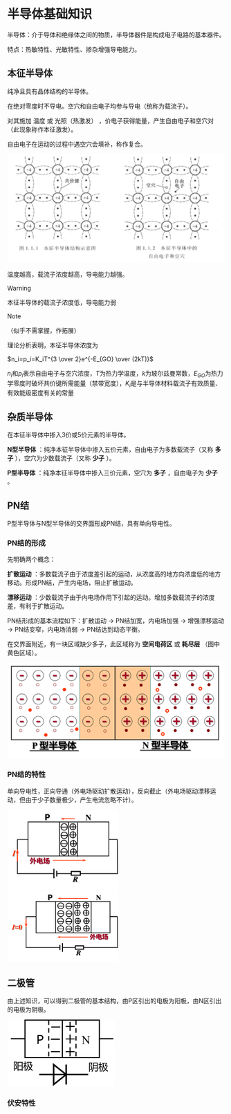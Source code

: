 # 半导体基础知识

半导体：介于导体和绝缘体之间的物质，半导体器件是构成电子电路的基本器件。

特点：热敏特性、光敏特性、掺杂增强导电能力。

## 本征半导体

纯净且具有晶体结构的半导体。

在绝对零度时不导电。空穴和自由电子均参与导电（统称为载流子）。

对其施加 温度 或 光照（热激发） ，价电子获得能量，产生自由电子和空穴对（此现象称作本征激发）。

自由电子在运动的过程中遇空穴会填补，称作复合。

![书上插图1.1.1和1.1.2](./images/1.1.1and1.1.2.png)

温度越高，载流子浓度越高，导电能力越强。

> [!warning]
>
> 本征半导体的载流子浓度低，导电能力弱

> [!note]
>
> （似乎不需掌握，作拓展）
>
> 理论分析表明，本征半导体浓度为
>
> $n_i=p_i=K_iT^{3 \over 2}e^{-E_{GO} \over (2kT)}$
>
> $n_i$和$p_i$表示自由电子与空穴浓度，$T$为热力学温度，$k$为玻尔兹曼常数，$E_{GO}$为热力学零度时破坏共价键所需能量（禁带宽度），$K_i$是与半导体材料载流子有效质量、有效能级密度有关的常量

## 杂质半导体

在本征半导体中掺入3价或5价元素的半导体。

**N型半导体** ：纯净本征半导体中掺入五价元素，自由电子为多数载流子（又称 **多子** ），空穴为少数载流子（又称 **少子** ）。

**P型半导体** ：纯净本征半导体中掺入三价元素，空穴为 **多子** ，自由电子为 **少子** 。

## PN结

P型半导体与N型半导体的交界面形成PN结，具有单向导电性。

### PN结的形成

先明确两个概念：

**扩散运动** ：多数载流子由于浓度差引起的运动，从浓度高的地方向浓度低的地方移动。形成PN结，产生内电场，阻止扩散运动。

**漂移运动** ：少数载流子由于内电场作用下引起的运动。增加多数载流子的浓度差，有利于扩散运动。

PN结形成的基本流程如下：扩散运动 -> PN结加宽，内电场加强 -> 增强漂移运动 -> PN结变窄，内电场消弱 -> PN结达到动态平衡。

在交界面附近，有一块区域缺少多子，此区域称为 **空间电荷区** 或 **耗尽层** （图中黄色区域）。

![PN结](./images/PN结.png)

### PN结的特性

单向导电性，正向导通（外电场驱动扩散运动），反向截止（外电场驱动漂移运动，但由于少子数量极少，产生电流忽略不计）。

<img src="./images/正向导通.png" alt="正向导通" style="zoom:25%;" /><img src="./images/反向截止.png" alt="反向截止" style="zoom:25%;" />

## 二极管

由上述知识，可以得到二极管的基本结构，由P区引出的电极为阳极，由N区引出的电极为阴极。

<img src="./images/二极管与PN结.png" alt="二极管与PN结" style="zoom:25%;" />

### 伏安特性